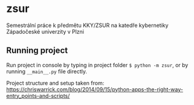 # zsur
Semestrální práce k předmětu KKY/ZSUR na katedře kybernetiky Západočeské univerzity v Plzni

## Running project
Run project in console by typing in project folder `$ python -m zsur`, or by running `__main__.py` file directly.

Project structure and setup taken from:
https://chriswarrick.com/blog/2014/09/15/python-apps-the-right-way-entry_points-and-scripts/
